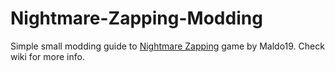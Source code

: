 # Nightmare-Zapping-Modding

Simple small modding guide to [Nightmare Zapping](https://store.steampowered.com/app/2442060/Nightmare_Zapping/) game by Maldo19.
Check wiki for more info.
